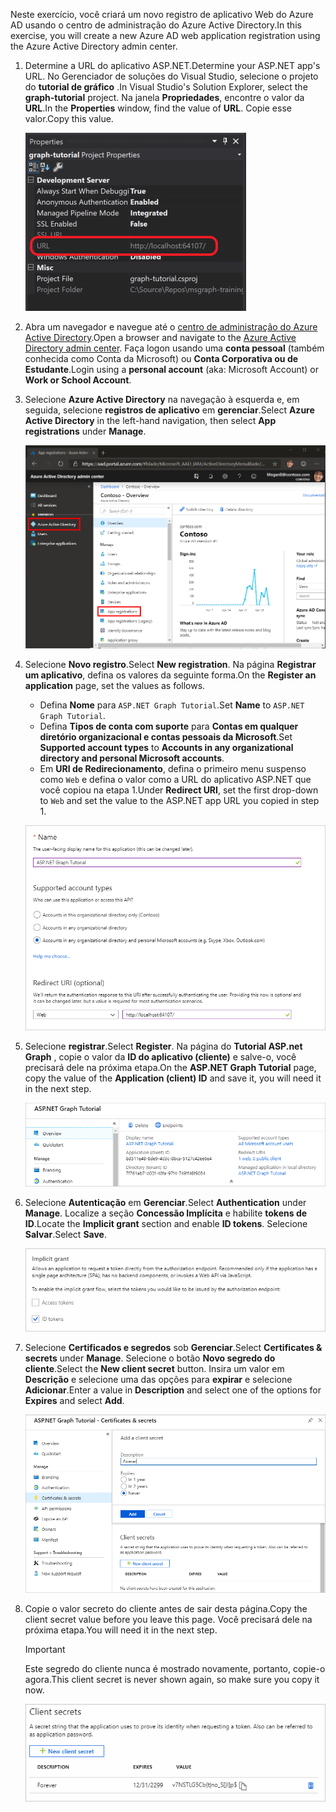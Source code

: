 <!-- markdownlint-disable MD002 MD041 -->

<span data-ttu-id="ece77-101">Neste exercício, você criará um novo registro de aplicativo Web do Azure AD usando o centro de administração do Azure Active Directory.</span><span class="sxs-lookup"><span data-stu-id="ece77-101">In this exercise, you will create a new Azure AD web application registration using the Azure Active Directory admin center.</span></span>

1. <span data-ttu-id="ece77-102">Determine a URL do aplicativo ASP.NET.</span><span class="sxs-lookup"><span data-stu-id="ece77-102">Determine your ASP.NET app's URL.</span></span> <span data-ttu-id="ece77-103">No Gerenciador de soluções do Visual Studio, selecione o projeto do **tutorial de gráfico** .</span><span class="sxs-lookup"><span data-stu-id="ece77-103">In Visual Studio's Solution Explorer, select the **graph-tutorial** project.</span></span> <span data-ttu-id="ece77-104">Na janela **Propriedades**, encontre o valor da **URL**.</span><span class="sxs-lookup"><span data-stu-id="ece77-104">In the **Properties** window, find the value of **URL**.</span></span> <span data-ttu-id="ece77-105">Copie esse valor.</span><span class="sxs-lookup"><span data-stu-id="ece77-105">Copy this value.</span></span>

    ![Captura de tela da janela Propriedades do Visual Studio](./images/vs-project-url.png)

1. <span data-ttu-id="ece77-107">Abra um navegador e navegue até o [centro de administração do Azure Active Directory](https://aad.portal.azure.com).</span><span class="sxs-lookup"><span data-stu-id="ece77-107">Open a browser and navigate to the [Azure Active Directory admin center](https://aad.portal.azure.com).</span></span> <span data-ttu-id="ece77-108">Faça logon usando uma **conta pessoal** (também conhecida como Conta da Microsoft) ou **Conta Corporativa ou de Estudante**.</span><span class="sxs-lookup"><span data-stu-id="ece77-108">Login using a **personal account** (aka: Microsoft Account) or **Work or School Account**.</span></span>

1. <span data-ttu-id="ece77-109">Selecione **Azure Active Directory** na navegação à esquerda e, em seguida, selecione **registros de aplicativo** em **gerenciar**.</span><span class="sxs-lookup"><span data-stu-id="ece77-109">Select **Azure Active Directory** in the left-hand navigation, then select **App registrations** under **Manage**.</span></span>

    ![<span data-ttu-id="ece77-110">Uma captura de tela dos registros de aplicativo</span><span class="sxs-lookup"><span data-stu-id="ece77-110">A screenshot of the App registrations</span></span> ](./images/aad-portal-app-registrations.png)

1. <span data-ttu-id="ece77-111">Selecione **Novo registro**.</span><span class="sxs-lookup"><span data-stu-id="ece77-111">Select **New registration**.</span></span> <span data-ttu-id="ece77-112">Na página **Registrar um aplicativo**, defina os valores da seguinte forma.</span><span class="sxs-lookup"><span data-stu-id="ece77-112">On the **Register an application** page, set the values as follows.</span></span>

    - <span data-ttu-id="ece77-113">Defina **Nome** para `ASP.NET Graph Tutorial`.</span><span class="sxs-lookup"><span data-stu-id="ece77-113">Set **Name** to `ASP.NET Graph Tutorial`.</span></span>
    - <span data-ttu-id="ece77-114">Defina **Tipos de conta com suporte** para **Contas em qualquer diretório organizacional e contas pessoais da Microsoft**.</span><span class="sxs-lookup"><span data-stu-id="ece77-114">Set **Supported account types** to **Accounts in any organizational directory and personal Microsoft accounts**.</span></span>
    - <span data-ttu-id="ece77-115">Em **URI de Redirecionamento**, defina o primeiro menu suspenso como `Web` e defina o valor como a URL do aplicativo ASP.NET que você copiou na etapa 1.</span><span class="sxs-lookup"><span data-stu-id="ece77-115">Under **Redirect URI**, set the first drop-down to `Web` and set the value to the ASP.NET app URL you copied in step 1.</span></span>

    ![Uma captura de tela da página registrar um aplicativo](./images/aad-register-an-app.png)

1. <span data-ttu-id="ece77-117">Selecione **registrar**.</span><span class="sxs-lookup"><span data-stu-id="ece77-117">Select **Register**.</span></span> <span data-ttu-id="ece77-118">Na página do **Tutorial ASP.net Graph** , copie o valor da **ID do aplicativo (cliente)** e salve-o, você precisará dele na próxima etapa.</span><span class="sxs-lookup"><span data-stu-id="ece77-118">On the **ASP.NET Graph Tutorial** page, copy the value of the **Application (client) ID** and save it, you will need it in the next step.</span></span>

    ![Uma captura de tela da ID do aplicativo do novo registro de aplicativo](./images/aad-application-id.png)

1. <span data-ttu-id="ece77-120">Selecione **Autenticação** em **Gerenciar**.</span><span class="sxs-lookup"><span data-stu-id="ece77-120">Select **Authentication** under **Manage**.</span></span> <span data-ttu-id="ece77-121">Localize a seção **Concessão Implícita** e habilite **tokens de ID**.</span><span class="sxs-lookup"><span data-stu-id="ece77-121">Locate the **Implicit grant** section and enable **ID tokens**.</span></span> <span data-ttu-id="ece77-122">Selecione **Salvar**.</span><span class="sxs-lookup"><span data-stu-id="ece77-122">Select **Save**.</span></span>

    ![Uma captura de tela da seção Grant implícita](./images/aad-implicit-grant.png)

1. <span data-ttu-id="ece77-124">Selecione **Certificados e segredos** sob **Gerenciar**.</span><span class="sxs-lookup"><span data-stu-id="ece77-124">Select **Certificates & secrets** under **Manage**.</span></span> <span data-ttu-id="ece77-125">Selecione o botão **Novo segredo do cliente**.</span><span class="sxs-lookup"><span data-stu-id="ece77-125">Select the **New client secret** button.</span></span> <span data-ttu-id="ece77-126">Insira um valor em **Descrição** e selecione uma das opções para **expirar** e selecione **Adicionar**.</span><span class="sxs-lookup"><span data-stu-id="ece77-126">Enter a value in **Description** and select one of the options for **Expires** and select **Add**.</span></span>

    ![Uma captura de tela da caixa de diálogo Adicionar um segredo do cliente](./images/aad-new-client-secret.png)

1. <span data-ttu-id="ece77-128">Copie o valor secreto do cliente antes de sair desta página.</span><span class="sxs-lookup"><span data-stu-id="ece77-128">Copy the client secret value before you leave this page.</span></span> <span data-ttu-id="ece77-129">Você precisará dele na próxima etapa.</span><span class="sxs-lookup"><span data-stu-id="ece77-129">You will need it in the next step.</span></span>

    > [!IMPORTANT]
    > <span data-ttu-id="ece77-130">Este segredo do cliente nunca é mostrado novamente, portanto, copie-o agora.</span><span class="sxs-lookup"><span data-stu-id="ece77-130">This client secret is never shown again, so make sure you copy it now.</span></span>

    ![Uma captura de tela do novo segredo do cliente recentemente adicionado](./images/aad-copy-client-secret.png)
